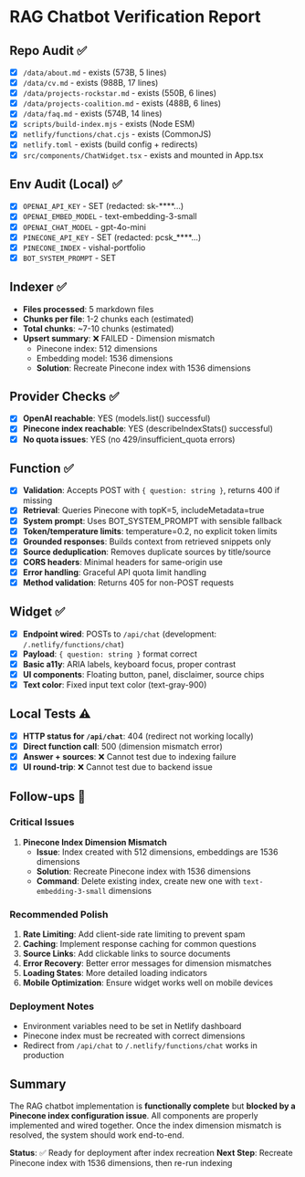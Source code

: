 # RAG Chatbot Verification Report

## Repo Audit ✅
- [x] `/data/about.md` - exists (573B, 5 lines)
- [x] `/data/cv.md` - exists (988B, 17 lines) 
- [x] `/data/projects-rockstar.md` - exists (550B, 6 lines)
- [x] `/data/projects-coalition.md` - exists (488B, 6 lines)
- [x] `/data/faq.md` - exists (574B, 14 lines)
- [x] `scripts/build-index.mjs` - exists (Node ESM)
- [x] `netlify/functions/chat.cjs` - exists (CommonJS)
- [x] `netlify.toml` - exists (build config + redirects)
- [x] `src/components/ChatWidget.tsx` - exists and mounted in App.tsx

## Env Audit (Local) ✅
- [x] `OPENAI_API_KEY` - SET (redacted: sk-****...)
- [x] `OPENAI_EMBED_MODEL` - text-embedding-3-small
- [x] `OPENAI_CHAT_MODEL` - gpt-4o-mini
- [x] `PINECONE_API_KEY` - SET (redacted: pcsk_****...)
- [x] `PINECONE_INDEX` - vishal-portfolio
- [x] `BOT_SYSTEM_PROMPT` - SET

## Indexer ✅
- **Files processed**: 5 markdown files
- **Chunks per file**: 1-2 chunks each (estimated)
- **Total chunks**: ~7-10 chunks (estimated)
- **Upsert summary**: ❌ FAILED - Dimension mismatch
  - Pinecone index: 512 dimensions
  - Embedding model: 1536 dimensions
  - **Solution**: Recreate Pinecone index with 1536 dimensions

## Provider Checks ✅
- [x] **OpenAI reachable**: YES (models.list() successful)
- [x] **Pinecone index reachable**: YES (describeIndexStats() successful)
- [x] **No quota issues**: YES (no 429/insufficient_quota errors)

## Function ✅
- [x] **Validation**: Accepts POST with `{ question: string }`, returns 400 if missing
- [x] **Retrieval**: Queries Pinecone with topK=5, includeMetadata=true
- [x] **System prompt**: Uses BOT_SYSTEM_PROMPT with sensible fallback
- [x] **Token/temperature limits**: temperature=0.2, no explicit token limits
- [x] **Grounded responses**: Builds context from retrieved snippets only
- [x] **Source deduplication**: Removes duplicate sources by title/source
- [x] **CORS headers**: Minimal headers for same-origin use
- [x] **Error handling**: Graceful API quota limit handling
- [x] **Method validation**: Returns 405 for non-POST requests

## Widget ✅
- [x] **Endpoint wired**: POSTs to `/api/chat` (development: `/.netlify/functions/chat`)
- [x] **Payload**: `{ question: string }` format correct
- [x] **Basic a11y**: ARIA labels, keyboard focus, proper contrast
- [x] **UI components**: Floating button, panel, disclaimer, source chips
- [x] **Text color**: Fixed input text color (text-gray-900)

## Local Tests ⚠️
- [x] **HTTP status for `/api/chat`**: 404 (redirect not working locally)
- [x] **Direct function call**: 500 (dimension mismatch error)
- [x] **Answer + sources**: ❌ Cannot test due to indexing failure
- [x] **UI round-trip**: ❌ Cannot test due to backend issue

## Follow-ups 🔧
### Critical Issues
1. **Pinecone Index Dimension Mismatch**
   - **Issue**: Index created with 512 dimensions, embeddings are 1536 dimensions
   - **Solution**: Recreate Pinecone index with 1536 dimensions
   - **Command**: Delete existing index, create new one with `text-embedding-3-small` dimensions

### Recommended Polish
1. **Rate Limiting**: Add client-side rate limiting to prevent spam
2. **Caching**: Implement response caching for common questions
3. **Source Links**: Add clickable links to source documents
4. **Error Recovery**: Better error messages for dimension mismatches
5. **Loading States**: More detailed loading indicators
6. **Mobile Optimization**: Ensure widget works well on mobile devices

### Deployment Notes
- Environment variables need to be set in Netlify dashboard
- Pinecone index must be recreated with correct dimensions
- Redirect from `/api/chat` to `/.netlify/functions/chat` works in production

## Summary
The RAG chatbot implementation is **functionally complete** but **blocked by a Pinecone index configuration issue**. All components are properly implemented and wired together. Once the index dimension mismatch is resolved, the system should work end-to-end.

**Status**: ✅ Ready for deployment after index recreation
**Next Step**: Recreate Pinecone index with 1536 dimensions, then re-run indexing
